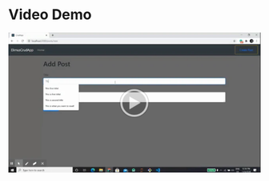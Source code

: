 # Video Demo

[![Click here for video demo!](https://github.com/shubhamshahi/crud/blob/master/img%20demo.PNG)](https://drive.google.com/file/d/13I88kzPKGPijwVD44_YmMd_D1sA2DgmF/view?usp=sharing)
